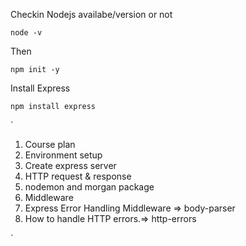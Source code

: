 Checkin Nodejs availabe/version or not
```
node -v
```
Then
```
npm init -y
```
Install Express
```
npm install express
```

`
1. Course plan
2. Environment setup
3. Create express server
4. HTTP request & response
5. nodemon and morgan package
6. Middleware
7. Express Error Handling Middleware => body-parser
8. How to handle HTTP errors.=> http-errors






`
